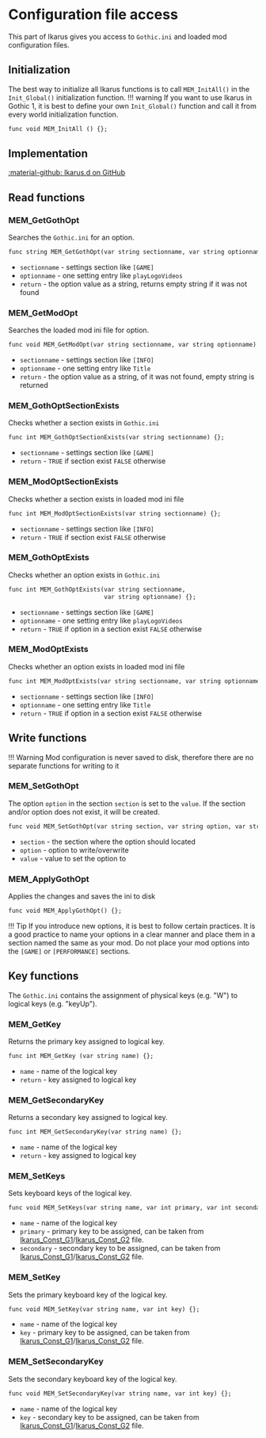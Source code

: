 # Configuration file access
This part of Ikarus gives you access to `Gothic.ini` and loaded mod configuration files.

## Initialization
The best way to initialize all Ikarus functions is to call `MEM_InitAll()` in the `Init_Global()` initialization function. 
!!! warning
    If you want to use Ikarus in Gothic 1, it is best to define your own `Init_Global()` function and call it from every world initialization function.

```dae
func void MEM_InitAll () {};
```

## Implementation
[:material-github: Ikarus.d on GitHub](https://github.com/Lehona/Ikarus/blob/master/Ikarus.d#L4293)

## Read functions

### MEM_GetGothOpt
Searches the `Gothic.ini` for an option.
```dae
func string MEM_GetGothOpt(var string sectionname, var string optionname) {};
```

- `sectionname` - settings section like `[GAME]`
- `optionname` - one setting entry like `playLogoVideos`
- `return` - the option value as a string, returns empty string if it was not found

### MEM_GetModOpt
Searches the loaded mod ini file for option.
```dae
func void MEM_GetModOpt(var string sectionname, var string optionname) {};
```

- `sectionname` - settings section like `[INFO]`
- `optionname` - one setting entry like `Title`
- `return` - the option value as a string, of it was not found, empty string is returned

### MEM_GothOptSectionExists
Checks whether a section exists in `Gothic.ini`
```dae
func int MEM_GothOptSectionExists(var string sectionname) {};
```

- `sectionname` - settings section like `[GAME]`
- `return` - `TRUE` if section exist `FALSE` otherwise

### MEM_ModOptSectionExists
Checks whether a section exists in loaded mod ini file
```dae
func int MEM_ModOptSectionExists(var string sectionname) {};
```

- `sectionname` - settings section like `[INFO]`
- `return` - `TRUE` if section exist `FALSE` otherwise

### MEM_GothOptExists
Checks whether an option exists in `Gothic.ini`
```dae
func int MEM_GothOptExists(var string sectionname,
                           var string optionname) {};
```

- `sectionname` - settings section like `[GAME]`
- `optionname` - one setting entry like `playLogoVideos`
- `return` - `TRUE` if option in a section exist `FALSE` otherwise

### MEM_ModOptExists
Checks whether an option exists in loaded mod ini file
```dae
func int MEM_ModOptExists(var string sectionname, var string optionname) {};
```

- `sectionname` - settings section like `[INFO]`
- `optionname` - one setting entry like `Title`
- `return` - `TRUE` if option in a section exist `FALSE` otherwise

## Write functions
!!! Warning
    Mod configuration is never saved to disk, therefore there are no separate functions for writing to it

### MEM_SetGothOpt
The option `option` in the section `section` is set to the `value`. If the section and/or option does not exist, it will be created.
```dae
func void MEM_SetGothOpt(var string section, var string option, var string value) {};
```

- `section` - the section where the option should located
- `option` - option to write/overwrite
- `value` - value to set the option to

### MEM_ApplyGothOpt
Applies the changes and saves the ini to disk
```dae
func void MEM_ApplyGothOpt() {};
```

!!! Tip
    If you introduce new options, it is best to follow certain practices. It is a good practice to name your options in a clear manner and place them in a section named the same as your mod. Do not place your mod options into the `[GAME]` or `[PERFORMANCE]` sections.


## Key functions
The `Gothic.ini` contains the assignment of physical keys (e.g. "W") to logical keys (e.g. "keyUp").

### MEM_GetKey
Returns the primary key assigned to logical key.
```dae
func int MEM_GetKey (var string name) {};
```

- `name` - name of the logical key
- `return` - key assigned to logical key

### MEM_GetSecondaryKey
Returns a secondary key assigned to logical key.
```dae
func int MEM_GetSecondaryKey(var string name) {};
```

- `name` - name of the logical key
- `return` - key assigned to logical key

### MEM_SetKeys
Sets keyboard keys of the logical key.
```dae
func void MEM_SetKeys(var string name, var int primary, var int secondary) {};
```

- `name` - name of the logical key
- `primary` - primary key to be assigned, can be taken from [Ikarus_Const_G1](https://github.com/Lehona/Ikarus/blob/master/Ikarus_Const_G1.d)/[Ikarus_Const_G2](https://github.com/Lehona/Ikarus/blob/master/Ikarus_Const_G2.d) file.
- `secondary` - secondary key to be assigned, can be taken from [Ikarus_Const_G1](https://github.com/Lehona/Ikarus/blob/master/Ikarus_Const_G1.d)/[Ikarus_Const_G2](https://github.com/Lehona/Ikarus/blob/master/Ikarus_Const_G2.d) file.
### MEM_SetKey
Sets the primary keyboard key of the logical key.
```dae
func void MEM_SetKey(var string name, var int key) {};
```

- `name` - name of the logical key
- `key` - primary key to be assigned, can be taken from [Ikarus_Const_G1](https://github.com/Lehona/Ikarus/blob/master/Ikarus_Const_G1.d)/[Ikarus_Const_G2](https://github.com/Lehona/Ikarus/blob/master/Ikarus_Const_G2.d) file.
### MEM_SetSecondaryKey
Sets the secondary keyboard key of the logical key.
```dae
func void MEM_SetSecondaryKey(var string name, var int key) {};
```

- `name` - name of the logical key
- `key` - secondary key to be assigned, can be taken from [Ikarus_Const_G1](https://github.com/Lehona/Ikarus/blob/master/Ikarus_Const_G1.d)/[Ikarus_Const_G2](https://github.com/Lehona/Ikarus/blob/master/Ikarus_Const_G2.d) file.
